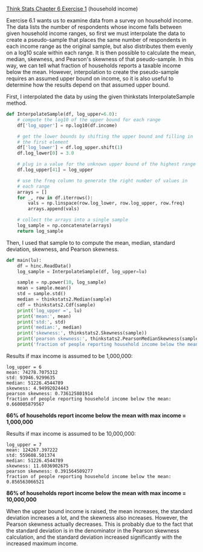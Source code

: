 [Think Stats Chapter 6 Exercise 1](http://greenteapress.com/thinkstats2/html/thinkstats2007.html#toc60) (household income)

Exercise 6.1 wants us to examine data from a survey on household income. The data lists the number of respondents whose income falls between given household income ranges, so first we must interpolate the data to create a pseudo-sample that  places the same number of respondents in each income range as the original sample, but also distributes them evenly on a log10 scale within each range. It is then possible to calculate the mean, median, skewness, and Pearson's skewness of that pseudo-sample. In this way, we can tell what fraction of households reports a taxable income below the mean. However, interpolation to create the pseudo-sample requires an assumed upper bound on income, so it is also useful to determine how the results depend on that assumed upper bound.

First, I interpolated the data by using the given thinkstats InterpolateSample method.
```python
def InterpolateSample(df, log_upper=6.0):
    # compute the log10 of the upper bound for each range
    df['log_upper'] = np.log10(df.income)

    # get the lower bounds by shifting the upper bound and filling in
    # the first element
    df['log_lower'] = df.log_upper.shift(1)
    df.log_lower[0] = 3.0

    # plug in a value for the unknown upper bound of the highest range
    df.log_upper[41] = log_upper

    # use the freq column to generate the right number of values in
    # each range
    arrays = []
    for _, row in df.iterrows():
        vals = np.linspace(row.log_lower, row.log_upper, row.freq)
        arrays.append(vals)

    # collect the arrays into a single sample
    log_sample = np.concatenate(arrays)
    return log_sample
```
Then, I used that sample to to compute the mean, median, standard deviation, skewness, and Pearson skewness.
```python
def main(lu):
    df = hinc.ReadData()
    log_sample = InterpolateSample(df, log_upper=lu)

    sample = np.power(10, log_sample)
    mean = sample.mean()
    std = sample.std()
    median = thinkstats2.Median(sample)
    cdf = thinkstats2.Cdf(sample)
    print('log_upper =', lu)
    print('mean:', mean)
    print('std:', std)
    print('median:', median)
    print('skewness:', thinkstats2.Skewness(sample))
    print('pearson skewness:', thinkstats2.PearsonMedianSkewness(sample))
    print('fraction of people reporting household income below the mean:', cdf[mean])
```
Results if max income is assumed to be 1,000,000:
```
log_upper = 6
mean: 74278.7075312
std: 93946.9299635
median: 51226.4544789
skewness: 4.94992024443
pearson skewness: 0.736125801914
fraction of people reporting household income below the mean: 0.660005879567
```
**66% of households report income below the mean with max income = 1,000,000**

Results if max income is assumed to be 10,000,000:
```
log_upper = 7
mean: 124267.397222
std: 559608.501374
median: 51226.4544789
skewness: 11.6036902675
pearson skewness: 0.391564509277
fraction of people reporting household income below the mean: 0.856563066521
```
**86% of households report income below the mean with max income = 10,000,000**

When the upper bound income is raised, the mean increases, the standard deviation increases a lot, and the skewness also increases. However, the Pearson skewness actually decreases. This is probably due to the fact that the standard deviation is in the denominator in the Pearson skewness calculation, and the standard deviation increased significantly with the increased maximum income.
